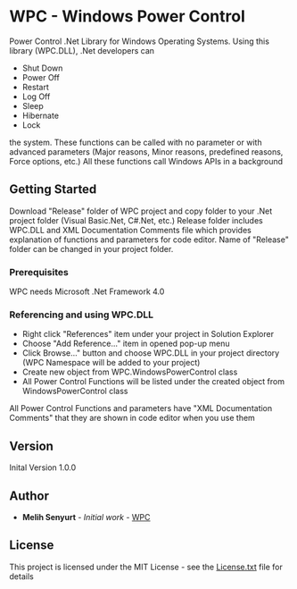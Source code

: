 # WPC - Windows Power Control
Power Control .Net Library for Windows Operating Systems. Using this library (WPC.DLL), .Net developers can 
* Shut Down 
* Power Off
* Restart
* Log Off
* Sleep
* Hibernate
* Lock

the system. These functions can be called with no parameter or with advanced parameters (Major reasons, Minor reasons, predefined reasons, Force options, etc.)
All these functions call Windows APIs in a background

## Getting Started
Download "Release" folder of WPC project and copy folder to your .Net project folder (Visual Basic.Net, C#.Net, etc.) Release folder includes WPC.DLL and XML Documentation Comments file which provides explanation of functions and parameters for code editor. Name of "Release" folder can be changed in your project folder.

### Prerequisites
WPC needs Microsoft .Net Framework 4.0

### Referencing and using WPC.DLL
* Right click "References" item under your project in Solution Explorer
* Choose "Add Reference..." item in opened pop-up menu
* Click Browse..." button and choose WPC.DLL in your project directory (WPC Namespace will be added to your project)
* Create new object from WPC.WindowsPowerControl class
* All Power Control Functions will be listed under the created object from WindowsPowerControl class

All Power Control Functions and parameters have "XML Documentation Comments" that they are shown in code editor when you use them

## Version
Inital Version 1.0.0

## Author
* **Melih Senyurt** - *Initial work* - [WPC](https://github.com/melihsen/WPC)

## License
This project is licensed under the MIT License - see the [License.txt](License.txt) file for details
